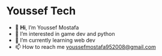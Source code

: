 # Youssef Tech

- 👋 **Hi**, I’m Youssef Mostafa
- 👀 I’m interested in game dev and python
- 🌱 I’m currently learning web dev
- 📫 How to reach me youssefmostafa952008@gmail.com

